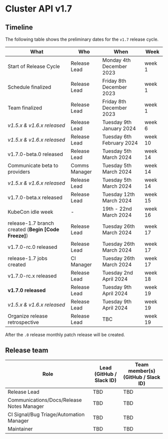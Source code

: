 # Cluster API v1.7

## Timeline

The following table shows the preliminary dates for the `v1.7` release cycle.

| **What**                                             | **Who**      | **When**                    | **Week** |
|------------------------------------------------------|--------------|-----------------------------|----------|
| Start of Release Cycle                               | Release Lead | Monday 4th December 2023    | week 1   |
| Schedule finalized                                   | Release Lead | Friday 8th December 2023    | week 1   |
| Team finalized                                       | Release Lead | Friday 8th December 2023    | week 1   |
| *v1.5.x & v1.6.x released*                           | Release Lead | Tuesday 9th January 2024    | week 6   |
| *v1.5.x & v1.6.x released*                           | Release Lead | Tuesday 6th February 2024   | week 10  |
| v1.7.0-beta.0 released                               | Release Lead | Tuesday 5th March 2024      | week 14  |
| Communicate beta to providers                        | Comms Manager| Tuesday 5th March 2024      | week 14  |
| *v1.5.x & v1.6.x released*                           | Release Lead | Tuesday 5th March 2024      | week 14  |
| v1.7.0-beta.x released                               | Release Lead | Tuesday 12th March 2024     | week 15  |
| KubeCon idle week                                    |      -       | 19th - 22nd March 2024      | week 16  |
| release-1.7 branch created (**Begin [Code Freeze]**) | Release Lead | Tuesday 26th March 2024     | week 17  |
| v1.7.0-rc.0 released                                 | Release Lead | Tuesday 26th March 2024     | week 17  |
| release-1.7 jobs created                             | CI Manager   | Tuesday 26th March 2024     | week 17  |
| v1.7.0-rc.x released                                 | Release Lead | Tuesday 2nd April 2024      | week 18  |
| **v1.7.0 released**                                  | Release Lead | Tuesday 9th April 2024      | week 19  |
| *v1.5.x & v1.6.x released*                           | Release Lead | Tuesday 9th April 2024      | week 19  |
| Organize release retrospective                       | Release Lead | TBC                         | week 19  |

After the `.0` release monthly patch release will be created.

## Release team

| **Role**                                  | **Lead** (**GitHub / Slack ID**)                                                      | **Team member(s) (GitHub / Slack ID)** |
|-------------------------------------------|-------------------------------------------------------------------------------------------|----------------------------------------|
| Release Lead                              | TBD | TBD                                    |
| Communications/Docs/Release Notes Manager | TBD | TBD                                    |
| CI Signal/Bug Triage/Automation Manager   | TBD | TBD                                    |
| Maintainer                                | TBD | TBD                                    |